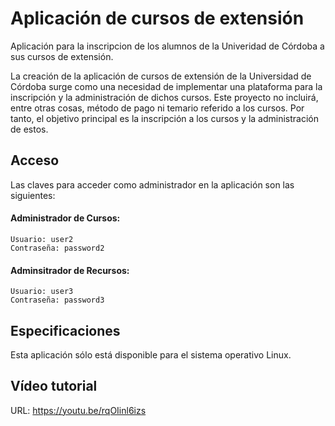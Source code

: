# Aplicación de cursos de extensión

Aplicación para la inscripcion de los alumnos de la Univeridad de Córdoba a sus cursos de extensión.

La creación de la aplicación de cursos de extensión de la Universidad de Córdoba surge como una necesidad de implementar una plataforma para la inscripción y la administración de dichos cursos. Este proyecto no incluirá, entre otras cosas, método de pago ni temario referido a los cursos. Por tanto, el objetivo principal es la inscripción a los cursos y la administración de estos.

## Acceso

Las claves para acceder como administrador en la aplicación son las siguientes:

#### Administrador de Cursos:

```
Usuario: user2
Contraseña: password2
```

#### Adminsitrador de Recursos:
```
Usuario: user3
Contraseña: password3
```

## Especificaciones

Esta aplicación sólo está disponible para el sistema operativo Linux.

## Vídeo tutorial

URL: https://youtu.be/rqOIinl6izs
